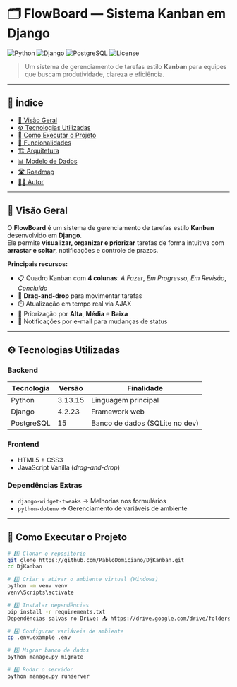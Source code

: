 # 🗂️ FlowBoard — Sistema Kanban em Django

![Python](https://img.shields.io/badge/Python-3.13-blue?style=for-the-badge&logo=python)
![Django](https://img.shields.io/badge/Django-4.2-092E20?style=for-the-badge&logo=django)
![PostgreSQL](https://img.shields.io/badge/PostgreSQL-15-336791?style=for-the-badge&logo=postgresql)
![License](https://img.shields.io/badge/license-MIT-green?style=for-the-badge)

> Um sistema de gerenciamento de tarefas estilo **Kanban** para equipes que buscam produtividade, clareza e eficiência.

---

## 📑 Índice
- [📌 Visão Geral](#-visão-geral)
- [⚙️ Tecnologias Utilizadas](#️-tecnologias-utilizadas)
- [🚀 Como Executar o Projeto](#-como-executar-o-projeto)
- [🎯 Funcionalidades](#-funcionalidades)
- [🏗️ Arquitetura](#️-arquitetura)
- [📊 Modelo de Dados](#-modelo-de-dados)
- [🛣️ Roadmap](#️-roadmap)
- [👨‍💻 Autor](#-autor)

---

## 📌 Visão Geral
O **FlowBoard** é um sistema de gerenciamento de tarefas estilo **Kanban** desenvolvido em **Django**.  
Ele permite **visualizar, organizar e priorizar** tarefas de forma intuitiva com **arrastar e soltar**, notificações e controle de prazos.

**Principais recursos:**
- 📋 Quadro Kanban com **4 colunas**: *A Fazer*, *Em Progresso*, *Em Revisão*, *Concluído*
- 🔄 **Drag-and-drop** para movimentar tarefas
- ⏱️ Atualização em tempo real via AJAX
- 🎯 Priorização por **Alta**, **Média** e **Baixa**
- 📧 Notificações por e-mail para mudanças de status

---

## ⚙️ Tecnologias Utilizadas

### **Backend**
| Tecnologia | Versão | Finalidade |
|------------|--------|------------|
| Python | 3.13.15 | Linguagem principal |
| Django | 4.2.23 | Framework web |
| PostgreSQL | 15 | Banco de dados (SQLite no dev) |

### **Frontend**
- HTML5 + CSS3
- JavaScript Vanilla (*drag-and-drop*)

### **Dependências Extras**
- `django-widget-tweaks` → Melhorias nos formulários
- `python-dotenv` → Gerenciamento de variáveis de ambiente

---

## 🚀 Como Executar o Projeto

```bash
# 1️⃣ Clonar o repositório
git clone https://github.com/PabloDomiciano/DjKanban.git
cd DjKanban

# 2️⃣ Criar e ativar o ambiente virtual (Windows)
python -m venv venv
venv\Scripts\activate

# 3️⃣ Instalar dependências
pip install -r requirements.txt
Dependências salvas no Drive: 📥 https://drive.google.com/drive/folders/1t82dSB-6M6gQU_xlrJWVGfbx-fYhcfq5?usp=drive_link

# 4️⃣ Configurar variáveis de ambiente
cp .env.example .env

# 5️⃣ Migrar banco de dados
python manage.py migrate

# 6️⃣ Rodar o servidor
python manage.py runserver
